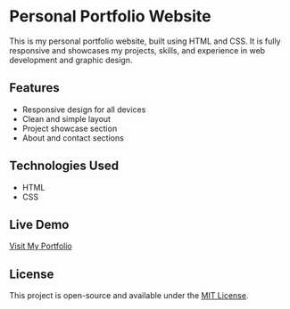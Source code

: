 # Personal Portfolio Website

This is my personal portfolio website, built using HTML and CSS. It is fully responsive and showcases my projects, skills, and experience in web development and graphic design.

## Features
- Responsive design for all devices
- Clean and simple layout
- Project showcase section
- About and contact sections

## Technologies Used
- HTML
- CSS

## Live Demo
[Visit My Portfolio](https://fatimasaifey5.github.io/Portfolio/)

## License
This project is open-source and available under the [MIT License](LICENSE).
